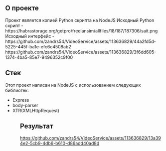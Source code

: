 <h2>О проекте</h2>
Проект является копией Python скрипта на NodeJS
Искодный Python скрипт - https://habrastorage.org/getpro/freelansim/allfiles/18/187/187306/sait.png
Исходный интерфейс - 
https://github.com/zandrs54/VideoService/assets/113636829/44a2fd5d-5225-445f-ba1e-efc6c4508ab2
https://github.com/zandrs54/VideoService/assets/113636829/3f6dd605-1374-4ba5-85e7-9496352c9f00

<h2>Стек</h2>
  Этот проект написан на NodeJS с использованием следующих библиотек:
  <ul>
    <li>Express
    <li>body-parser
    <li>XTR(XMLHttpRequest)
  <ul/>

<h2>Результат</h2>

https://github.com/zandrs54/VideoService/assets/113636829/13a394e2-5cb9-4db6-b610-d86add40ad8d

